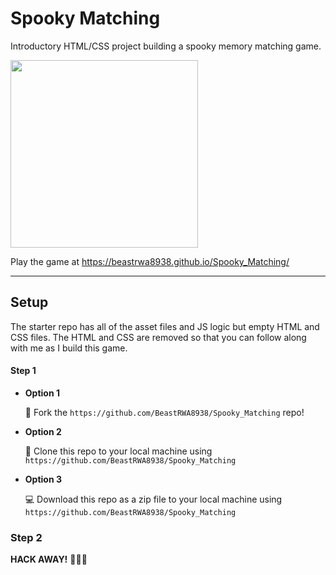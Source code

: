 # Spooky Matching

Introductory HTML/CSS project building a spooky memory matching game.

<img src="https://media.giphy.com/media/XZghcRkL6uEfNeF9iQ/giphy.gif" height=300 />

Play the game at https://beastrwa8938.github.io/Spooky_Matching/

---

## Setup

The starter repo has all of the asset files and JS logic but empty HTML and CSS files. The HTML and CSS are removed so that you can follow along with me as I build this game.

#### Step 1

* **Option 1**

    🍴 Fork the `https://github.com/BeastRWA8938/Spooky_Matching` repo!

* **Option 2**

    👯 Clone this repo to your local machine using `https://github.com/BeastRWA8938/Spooky_Matching`

* **Option 3**

    💻 Download this repo as a zip file to your local machine using `https://github.com/BeastRWA8938/Spooky_Matching`

### Step 2

**HACK AWAY!** 🔨🔨🔨




